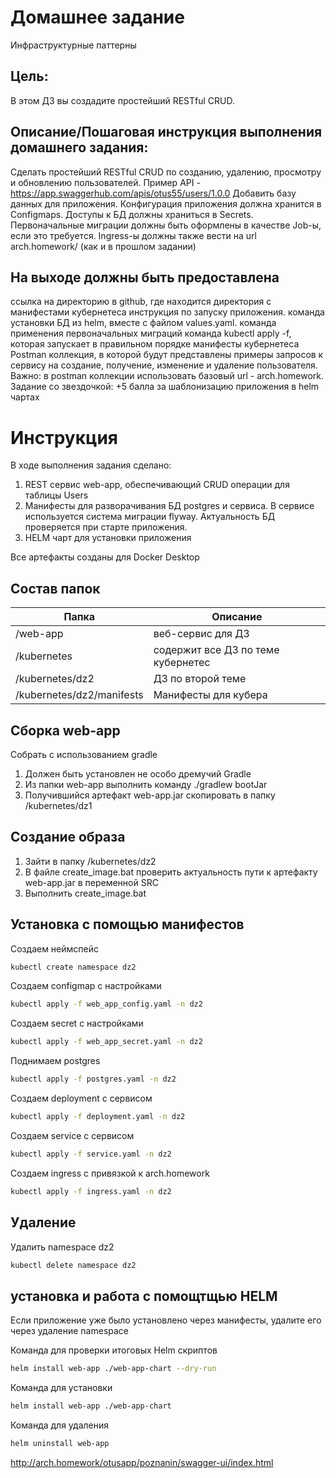 # Домашнее задание
Инфраструктурные паттерны

## Цель:
В этом ДЗ вы создадите простейший RESTful CRUD.

## Описание/Пошаговая инструкция выполнения домашнего задания:
Сделать простейший RESTful CRUD по созданию, удалению, просмотру и обновлению пользователей.
Пример API - https://app.swaggerhub.com/apis/otus55/users/1.0.0
Добавить базу данных для приложения.
Конфигурация приложения должна хранится в Configmaps.
Доступы к БД должны храниться в Secrets.
Первоначальные миграции должны быть оформлены в качестве Job-ы, если это требуется.
Ingress-ы должны также вести на url arch.homework/ (как и в прошлом задании)

## На выходе должны быть предоставлена
ссылка на директорию в github, где находится директория с манифестами кубернетеса
инструкция по запуску приложения.
команда установки БД из helm, вместе с файлом values.yaml.
команда применения первоначальных миграций
команда kubectl apply -f, которая запускает в правильном порядке манифесты кубернетеса
Postman коллекция, в которой будут представлены примеры запросов к сервису на создание, получение, изменение и удаление пользователя. Важно: в postman коллекции использовать базовый url - arch.homework.
Задание со звездочкой:
+5 балла за шаблонизацию приложения в helm чартах


# Инструкция
В ходе выполнения задания сделано:
1. REST сервис web-app, обеспечивающий CRUD операции для таблицы Users
2. Манифесты для разворачивания БД postgres и сервиса. В сервисе используется система миграции flyway. Актуальность БД проверяется при старте приложения.
3. HELM чарт для установки приложения

Все артефакты созданы для Docker Desktop


## Состав папок
| Папка                     | Описание                           |
|---------------------------|------------------------------------|
| /web-app                  | веб-сервис для ДЗ                  |
| /kubernetes               | содержит все ДЗ по теме кубернетес |
| /kubernetes/dz2           | ДЗ по второй теме                  |
| /kubernetes/dz2/manifests | Манифесты для кубера               |


## Сборка web-app
Собрать с использованием gradle
1. Должен быть установлен не особо дремучий Gradle
2. Из папки web-app выполнить команду ./gradlew bootJar
3. Получившийся артефакт web-app.jar скопировать в папку /kubernetes/dz1

## Создание образа
1. Зайти в папку /kubernetes/dz2
2. В файле create_image.bat проверить актуальность пути к артефакту web-app.jar в переменной SRC
3. Выполнить create_image.bat

## Установка с помощью манифестов
Создаем неймспейс
```sh
kubectl create namespace dz2
```
Создаем configmap с настройками
```sh
kubectl apply -f web_app_config.yaml -n dz2
```
Создаем secret с настройками
```sh
kubectl apply -f web_app_secret.yaml -n dz2
```
Поднимаем postgres
```sh
kubectl apply -f postgres.yaml -n dz2
```
Создаем deployment с сервисом
```sh
kubectl apply -f deployment.yaml -n dz2
```
Создаем service с сервисом
```sh
kubectl apply -f service.yaml -n dz2
```
Создаем ingress с привязкой к arch.homework
```sh
kubectl apply -f ingress.yaml -n dz2
```
## Удаление 
Удалить namespace dz2
```sh
kubectl delete namespace dz2
```
## установка и работа с помощтщью HELM
Если приложение уже было установлено через манифесты, удалите его через удаление namespace

Команда для проверки итоговых Helm скриптов
```sh
helm install web-app ./web-app-chart --dry-run
```
Команда для установки
```sh
helm install web-app ./web-app-chart
```

Команда для удаления
```sh
helm uninstall web-app
```

http://arch.homework/otusapp/poznanin/swagger-ui/index.html